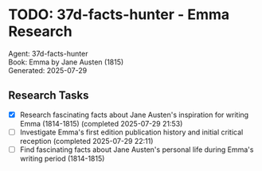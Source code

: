 # TODO: 37d-facts-hunter - Emma Research

Agent: 37d-facts-hunter  
Book: Emma by Jane Austen (1815)  
Generated: 2025-07-29

## Research Tasks

- [x] Research fascinating facts about Jane Austen's inspiration for writing Emma (1814-1815) (completed 2025-07-29 21:53)
- [ ] Investigate Emma's first edition publication history and initial critical reception (completed 2025-07-29 22:11)
- [ ] Find fascinating facts about Jane Austen's personal life during Emma's writing period (1814-1815)